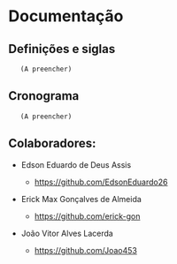#   Documentação 


##  Definições e siglas
       (A preencher)
       
##  Cronograma
       (A preencher)
       
##  Colaboradores:

- Edson Eduardo de Deus Assis 
  - https://github.com/EdsonEduardo26
- Erick Max Gonçalves de Almeida
  - https://github.com/erick-gon

- João Vitor Alves Lacerda
  - https://github.com/Joao453
